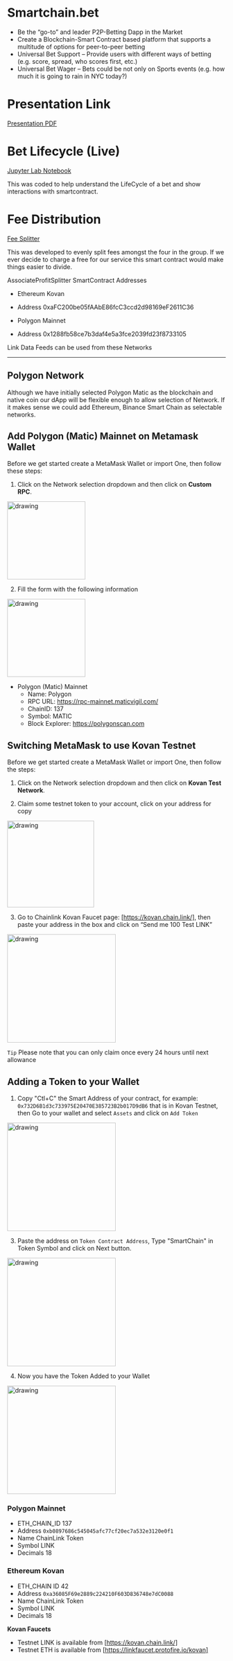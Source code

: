 # Smartchain.bet
- Be the “go-to” and leader P2P-Betting Dapp in the Market
- Create a Blockchain-Smart Contract based platform that supports a multitude of options for peer-to-peer betting
- Universal Bet Support – Provide users with different ways of betting (e.g. score, spread, who scores first, etc.)
- Universal Bet Wager – Bets could be not only on Sports events (e.g. how much it is going to rain in NYC today?)

# Presentation Link
[Presentation PDF](SmartChainBet.pdf)

# Bet Lifecycle (Live)
[Jupyter Lab Notebook](BetLifeCycle.ipynb)

This was coded to help understand the LifeCycle of a bet and show interactions with smartcontract.

# Fee Distribution 
[Fee Splitter](feesplit.sol)

This was developed to evenly split fees amongst the four in the group.   If we ever decide to charge a free for our service this smart contract would make things easier to divide.


AssociateProfitSplitter SmartContract Addresses

- Ethereum Kovan
- Address 0xaFC200be05fAAbE86fcC3ccd2d98169eF2611C36

- Polygon Mainnet
- Address 0x1288fb58ce7b3daf4e5a3fce2039fd23f8733105

Link Data Feeds can be used from these Networks

***

## Polygon Network

Although we have initially selected Polygon Matic as the blockchain and native coin our dApp will be flexible enough to allow selection of Network.   If it makes sense we could add Ethereum, Binance Smart Chain as selectable networks.

## Add Polygon (Matic) Mainnet on Metamask Wallet

Before we get started create a MetaMask Wallet or import One, then follow these steps:

1. Click on the Network selection dropdown and then click on **Custom RPC**.

<img src="./Images/select-network.png" alt="drawing" width="180"/>

2. Fill the form with the following information

<img src="./Images/metamask-settings-mainnet.png" alt="drawing" width="180"/>

- Polygon (Matic) Mainnet
    - Name:             Polygon
    - RPC URL:          https://rpc-mainnet.maticvigil.com/
    - ChainID:          137 
    - Symbol:           MATIC
    - Block Explorer:   https://polygonscan.com

## Switching MetaMask to use Kovan Testnet

Before we get started create a MetaMask Wallet or import One, then follow the steps:

1. Click on the Network selection dropdown and then click on **Kovan Test Network**.

2. Claim some testnet token to your account, click on your address for copy

<img src="./Images/copyadd_kovan.png" alt="drawing" width="200"/>

3. Go to Chainlink Kovan Faucet page: [https://kovan.chain.link/], then paste your address in the box and click on “Send me 100 Test LINK”

<img src="./Images/kovan_faucet.png" alt="drawing" width="250"/>

`Tip`   Please note that you can only claim once every 24 hours until next allowance

## Adding a Token to your Wallet

1. Copy "Ctl+C" the Smart Address of your contract, for example: `0x732D6B1d3c733975E20470E385723B2b017D9dB6` that is in Kovan Testnet, then Go to your wallet and select `Assets` and click on `Add Token`

<img src="./Images/Adding_Token.png" alt="drawing" width="250"/>


3. Paste the address on `Token Contract Address`, Type "SmartChain" in Token Symbol  and click on Next button. 

<img src="./Images/Add_Token.png" alt="drawing" width="250"/>

4. Now you have the Token Added to your Wallet

<img src="./Images/Token_Added.png" alt="drawing" width="250"/>

### Polygon Mainnet
- ETH_CHAIN_ID 137
- Address `0xb0897686c545045afc77cf20ec7a532e3120e0f1`
- Name ChainLink Token
- Symbol LINK
- Decimals 18

### Ethereum Kovan
- ETH_CHAIN ID 42
- Address `0xa36085F69e2889c224210F603D836748e7dC0088` 
- Name ChainLink Token
- Symbol LINK
- Decimals 18

**Kovan Faucets**
- Testnet LINK is available from [https://kovan.chain.link/]
- Testnet ETH is available from [https://linkfaucet.protofire.io/kovan]


